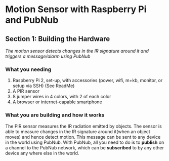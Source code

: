 # Motion Sensor with Raspberry Pi and PubNub
## Section 1: Building the Hardware

*The motion sensor detects changes in the IR signature around it and triggers a message/alarm using PubNub*

### What you needing

1. Raspberry Pi 2, set-up, with accessories (power, wifi, m+kb, monitor, or setup via SSH) (See ReadMe)
2. A PIR sensor
3. 8 jumper wires in 4 colors, with 2 of each color 
4. A browser or internet-capable smartphone 

### What you are building and how it works

The PIR sensor measures the IR radiation emitted by objects. The sensor is able to measure changes in the IR signature around it(when an object moves) and hence detect motion. This message can be sent to any device in the world using PubNub. With PubNub, all you need to do is to **publish** on a channel to the PubNub network, which can be **subscribed** to by any other device any where else in the world.


